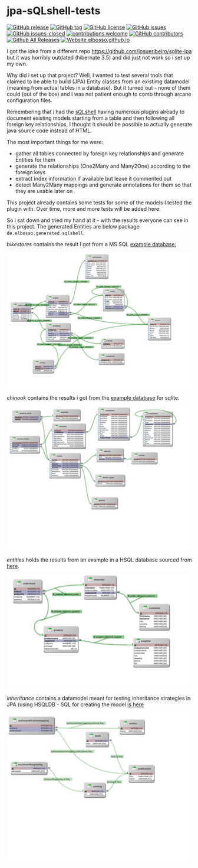 # jpa-sQLshell-tests

<!---
[![start with why](https://img.shields.io/badge/start%20with-why%3F-brightgreen.svg?style=flat)](http://www.ted.com/talks/simon_sinek_how_great_leaders_inspire_action)
--->
[![GitHub release](https://img.shields.io/github/release/elbosso/jpa-sQLshell-tests/all.svg?maxAge=1)](https://GitHub.com/elbosso/jpa-sQLshell-tests/releases/)
[![GitHub tag](https://img.shields.io/github/tag/elbosso/jpa-sQLshell-tests.svg)](https://GitHub.com/elbosso/jpa-sQLshell-tests/tags/)
[![GitHub license](https://img.shields.io/github/license/elbosso/jpa-sQLshell-tests.svg)](https://github.com/elbosso/jpa-sQLshell-tests/blob/master/LICENSE)
[![GitHub issues](https://img.shields.io/github/issues/elbosso/jpa-sQLshell-tests.svg)](https://GitHub.com/elbosso/jpa-sQLshell-tests/issues/)
[![GitHub issues-closed](https://img.shields.io/github/issues-closed/elbosso/jpa-sQLshell-tests.svg)](https://GitHub.com/elbosso/jpa-sQLshell-tests/issues?q=is%3Aissue+is%3Aclosed)
[![contributions welcome](https://img.shields.io/badge/contributions-welcome-brightgreen.svg?style=flat)](https://github.com/elbosso/jpa-sQLshell-tests/issues)
[![GitHub contributors](https://img.shields.io/github/contributors/elbosso/jpa-sQLshell-tests.svg)](https://GitHub.com/elbosso/jpa-sQLshell-tests/graphs/contributors/)
[![Github All Releases](https://img.shields.io/github/downloads/elbosso/jpa-sQLshell-tests/total.svg)](https://github.com/elbosso/jpa-sQLshell-tests)
[![Website elbosso.github.io](https://img.shields.io/website-up-down-green-red/https/elbosso.github.io.svg)](https://elbosso.github.io/)


I got the idea from a different repo https://github.com/josueribeiro/sqlite-jpa but it was horribly outdated (hibernate 3.5)
and did just not work so i set up my own. 

Why did i set up that project? Well, I wanted to test several tools that claimed to be able to build (JPA) Entity classes
from an existimg datamodel (meaning from actual tables in a database). But it turned out - none of them could (out
of the box) and I was not patient enough to comb through arcane configuration files.

Remembering that i had the [sQLshell](https://elbosso.github.io/sQLshell) having numerous plugins already to document existing models starting from a table and then following 
all foreign key relationships, I thought it should be possible to actually generate java source code instead of
HTML.

The most important things for me were:

* gather all tables connected by foreign key relationships and generate Entities for them
* generate the relationships (One2Many and Many2One) according to the foreign keys
* extract index information if available but leave it commented out
* detect Many2Many mappings and generate annotations for them so that they are usable later on

This project already contains some tests for some of the models I tested the plugin with. Over time, more and more tests 
will be added here.

So i sat down and tried my hand at it - with the results everyone can see in this project. 
The generated Entities are below package
`de.elbosso.generated.sqlshell`.

*bikestores* contains the result I got from a MS SQL [example database:](https://www.sqlservertutorial.net/sql-server-sample-database/)

![Alt text](./bikestores/src/main/java/de/elbosso/generated/sqlshell/bikestores/model.svg)
 
*chinook* 
contains the results i got from the [example database](https://www.sqlitetutorial.net/sqlite-sample-database/) for sqlite. 

![Alt text](./chinook/src/main/java/de/elbosso/generated/sqlshell/chinook/model.svg)

*entities* holds the results from an example 
in a HSQL database sourced from [here](https://www.dofactory.com/sql/sample-database).

![Alt text](./entities/src/main/java/de/elbosso/generated/sqlshell/model.svg)

*inheritance* contains a datamodel meant for testing inheritance strategies in JPA (using HSQLDB - SQL for creating the model [is here](./inheritance/src/main/resources/model.sql)

![Alt text](./inheritance/src/main/java/de/elbosso/generated/sqlshell/model.svg)

